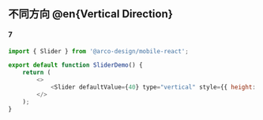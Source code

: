 ## 不同方向 @en{Vertical Direction}

#### 7

```js
import { Slider } from '@arco-design/mobile-react';

export default function SliderDemo() {
    return (
        <>
            <Slider defaultValue={40} type="vertical" style={{ height: 210 }} />
        </>
    );
}
```
